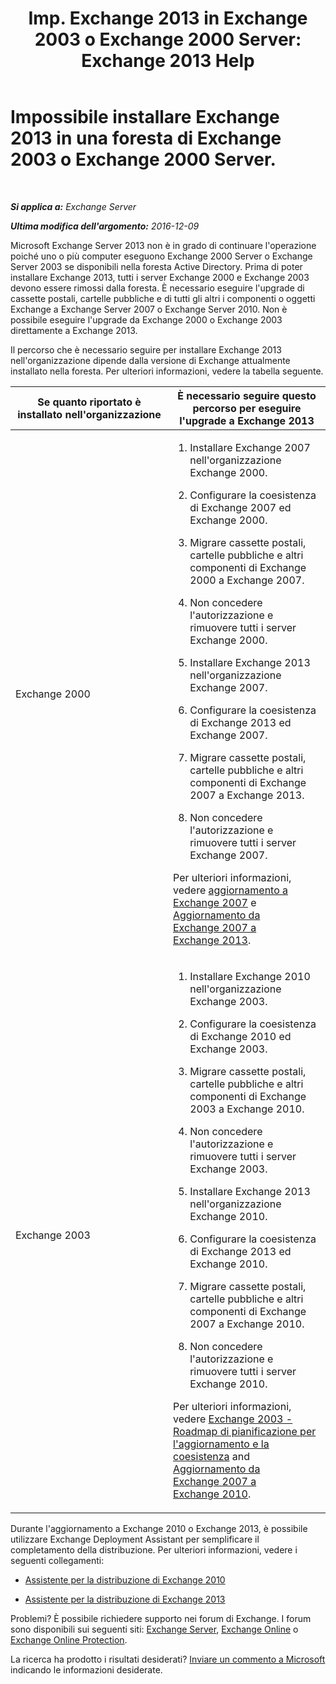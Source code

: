 ﻿---
title: 'Imp. Exchange 2013 in Exchange 2003 o Exchange 2000 Server: Exchange 2013 Help'
TOCTitle: Impossibile installare Exchange 2013 in una foresta di Exchange 2003 o Exchange 2000 Server.
ms:assetid: a115b182-cbd2-4d31-aa0e-375240939301
ms:mtpsurl: https://technet.microsoft.com/it-it/library/ms.exch.setupreadiness.exchange2000or2003presentinorg(v=EXCHG.150)
ms:contentKeyID: 50481339
ms.date: 05/22/2018
mtps_version: v=EXCHG.150
ms.translationtype: MT
---

# Impossibile installare Exchange 2013 in una foresta di Exchange 2003 o Exchange 2000 Server.

 

_**Si applica a:** Exchange Server_

_**Ultima modifica dell'argomento:** 2016-12-09_

Microsoft Exchange Server 2013 non è in grado di continuare l'operazione poiché uno o più computer eseguono Exchange 2000 Server o Exchange Server 2003 se disponibili nella foresta Active Directory. Prima di poter installare Exchange 2013, tutti i server Exchange 2000 e Exchange 2003 devono essere rimossi dalla foresta. È necessario eseguire l'upgrade di cassette postali, cartelle pubbliche e di tutti gli altri i componenti o oggetti Exchange a Exchange Server 2007 o Exchange Server 2010. Non è possibile eseguire l'upgrade da Exchange 2000 o Exchange 2003 direttamente a Exchange 2013.

Il percorso che è necessario seguire per installare Exchange 2013 nell'organizzazione dipende dalla versione di Exchange attualmente installato nella foresta. Per ulteriori informazioni, vedere la tabella seguente.


<table>
<colgroup>
<col style="width: 50%" />
<col style="width: 50%" />
</colgroup>
<thead>
<tr class="header">
<th>Se quanto riportato è installato nell'organizzazione</th>
<th>È necessario seguire questo percorso per eseguire l'upgrade a Exchange 2013</th>
</tr>
</thead>
<tbody>
<tr class="odd">
<td><p>Exchange 2000</p></td>
<td><ol>
<li><p>Installare Exchange 2007 nell'organizzazione Exchange 2000.</p></li>
<li><p>Configurare la coesistenza di Exchange 2007 ed Exchange 2000.</p></li>
<li><p>Migrare cassette postali, cartelle pubbliche e altri componenti di Exchange 2000 a Exchange 2007.</p></li>
<li><p>Non concedere l'autorizzazione e rimuovere tutti i server Exchange 2000.</p></li>
<li><p>Installare Exchange 2013 nell'organizzazione Exchange 2007.</p></li>
<li><p>Configurare la coesistenza di Exchange 2013 ed Exchange 2007.</p></li>
<li><p>Migrare cassette postali, cartelle pubbliche e altri componenti di Exchange 2007 a Exchange 2013.</p></li>
<li><p>Non concedere l'autorizzazione e rimuovere tutti i server Exchange 2007.</p></li>
</ol>
<p>Per ulteriori informazioni, vedere <a href="https://go.microsoft.com/fwlink/p/?linkid=103281">aggiornamento a Exchange 2007</a> e <a href="upgrade-from-exchange-2007-to-exchange-2013-exchange-2013-help.md">Aggiornamento da Exchange 2007 a Exchange 2013</a>.</p></td>
</tr>
<tr class="even">
<td><p>Exchange 2003</p></td>
<td><ol>
<li><p>Installare Exchange 2010 nell'organizzazione Exchange 2003.</p></li>
<li><p>Configurare la coesistenza di Exchange 2010 ed Exchange 2003.</p></li>
<li><p>Migrare cassette postali, cartelle pubbliche e altri componenti di Exchange 2003 a Exchange 2010.</p></li>
<li><p>Non concedere l'autorizzazione e rimuovere tutti i server Exchange 2003.</p></li>
<li><p>Installare Exchange 2013 nell'organizzazione Exchange 2010.</p></li>
<li><p>Configurare la coesistenza di Exchange 2013 ed Exchange 2010.</p></li>
<li><p>Migrare cassette postali, cartelle pubbliche e altri componenti di Exchange 2007 a Exchange 2010.</p></li>
<li><p>Non concedere l'autorizzazione e rimuovere tutti i server Exchange 2010.</p></li>
</ol>
<p>Per ulteriori informazioni, vedere <a href="https://go.microsoft.com/fwlink/p/?linkid=268414">Exchange 2003 - Roadmap di pianificazione per l'aggiornamento e la coesistenza</a> and <a href="upgrade-from-exchange-2010-to-exchange-2013-exchange-2013-help.md">Aggiornamento da Exchange 2007 a Exchange 2010</a>.</p></td>
</tr>
</tbody>
</table>


Durante l'aggiornamento a Exchange 2010 o Exchange 2013, è possibile utilizzare Exchange Deployment Assistant per semplificare il completamento della distribuzione. Per ulteriori informazioni, vedere i seguenti collegamenti:

  - [Assistente per la distribuzione di Exchange 2010](https://go.microsoft.com/fwlink/p/?linkid=171086)

  - [Assistente per la distribuzione di Exchange 2013](https://go.microsoft.com/fwlink/p/?linkid=277105)

Problemi? È possibile richiedere supporto nei forum di Exchange. I forum sono disponibili sui seguenti siti: [Exchange Server](https://go.microsoft.com/fwlink/p/?linkid=60612), [Exchange Online](https://go.microsoft.com/fwlink/p/?linkid=267542) o [Exchange Online Protection](https://go.microsoft.com/fwlink/p/?linkid=285351).

La ricerca ha prodotto i risultati desiderati? [Inviare un commento a Microsoft](mailto:exsetuphelpfeedback@microsoft.com?subject=exchange%202013%20setup%20help%20feedback) indicando le informazioni desiderate.


